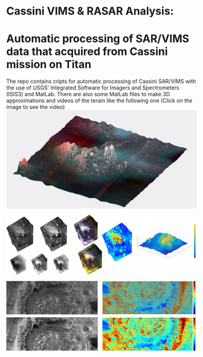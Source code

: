 # Cassini VIMS & RASAR Analysis:
# Automatic processing of SAR/VIMS data that acquired from Cassini mission on Titan


The repo contains cripts for automatic processing of Cassini SAR/VIMS with the use of USGS' Integrated Software for Imagers and Spectrometers (ISIS3) and MatLab. There are also some MatLab files to make 3D approximations and videos of the terain like the following one (Click on the image to see the video) 
[![THIS ONE !!!](Sotra.PNG)](https://www.youtube.com/watch?v=7sxKkINc6x0&feature=youtu.be)

![Alt text](tortola.png?raw=true "The processing on Tortola region of Titan")

![Alt text](Menrva.png?raw=true "Optional Title")
